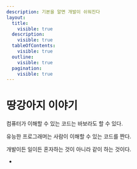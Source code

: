 ```yaml
---
description: 기본을 알면 개발이 쉬워진다
layout:
  title:
    visible: true
  description:
    visible: true
  tableOfContents:
    visible: true
  outline:
    visible: true
  pagination:
    visible: true
---
```


# 땅강아지 이야기

컴퓨터가 이해할 수 있는 코드는 바보라도 할 수 있다.

유능한 프로그래머는 사람이 이해할 수 있는 코드를 짠다.

개발이든 일이든 혼자하는 것이 아니라 같이 하는 것이다.

*
